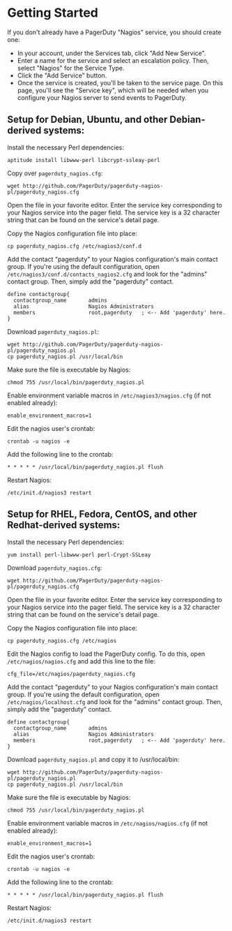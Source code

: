 # Getting Started

If you don't already have a PagerDuty "Nagios" service, you should create one:

- In your account, under the Services tab, click "Add New Service".
- Enter a name for the service and select an escalation policy. Then, select "Nagios" for the Service Type.
- Click the "Add Service" button.
- Once the service is created, you'll be taken to the service page. On this page, you'll see the "Service key", which will be needed when you configure your Nagios server to send events to PagerDuty.

## Setup for Debian, Ubuntu, and other Debian-derived systems:

Install the necessary Perl dependencies:

    aptitude install libwww-perl libcrypt-ssleay-perl

Copy over `pagerduty_nagios.cfg`:

    wget http://github.com/PagerDuty/pagerduty-nagios-pl/pagerduty_nagios.cfg

Open the file in your favorite editor. Enter the service key corresponding to your Nagios service into the pager field.  The service key is a 32 character string that can be found on the service's detail page.

Copy the Nagios configuration file into place:

    cp pagerduty_nagios.cfg /etc/nagios3/conf.d

Add the contact "pagerduty" to your Nagios configuration's main contact group. If you're using the default configuration, open `/etc/nagios3/conf.d/contacts_nagios2.cfg` and look for the "admins" contact group. Then, simply add the "pagerduty" contact.

    define contactgroup{ 
      contactgroup_name       admins
      alias                   Nagios Administrators
      members                 root,pagerduty   ; <-- Add 'pagerduty' here.
    }

Download `pagerduty_nagios.pl`:

    wget http://github.com/PagerDuty/pagerduty-nagios-pl/pagerduty_nagios.pl
    cp pagerduty_nagios.pl /usr/local/bin

Make sure the file is executable by Nagios:

    chmod 755 /usr/local/bin/pagerduty_nagios.pl

Enable environment variable macros in `/etc/nagios3/nagios.cfg` (if not enabled already):

    enable_environment_macros=1

Edit the nagios user's crontab:

    crontab -u nagios -e

Add the following line to the crontab:

    * * * * * /usr/local/bin/pagerduty_nagios.pl flush

Restart Nagios:

    /etc/init.d/nagios3 restart

## Setup for RHEL, Fedora, CentOS, and other Redhat-derived systems: 

Install the necessary Perl dependencies:

    yum install perl-libwww-perl perl-Crypt-SSLeay

Download `pagerduty_nagios.cfg`:

    wget http://github.com/PagerDuty/pagerduty-nagios-pl/pagerduty_nagios.cfg

Open the file in your favorite editor. Enter the service key corresponding to your Nagios service into the pager field. The service key is a 32 character string that can be found on the service's detail page.

Copy the Nagios configuration file into place:

    cp pagerduty_nagios.cfg /etc/nagios

Edit the Nagios config to load the PagerDuty config. To do this, open `/etc/nagios/nagios.cfg` and add this line to the file:

    cfg_file=/etc/nagios/pagerduty_nagios.cfg

Add the contact "pagerduty" to your Nagios configuration's main contact group. If you're using the default configuration, open `/etc/nagios/localhost.cfg` and look for the "admins" contact group. Then, simply add the "pagerduty" contact.

    define contactgroup{ 
      contactgroup_name       admins
      alias                   Nagios Administrators
      members                 root,pagerduty   ; <-- Add 'pagerduty' here.
    }

Download `pagerduty_nagios.pl` and copy it to /usr/local/bin:

    wget http://github.com/PagerDuty/pagerduty-nagios-pl/pagerduty_nagios.pl
    cp pagerduty_nagios.pl /usr/local/bin

Make sure the file is executable by Nagios:

    chmod 755 /usr/local/bin/pagerduty_nagios.pl

Enable environment variable macros in `/etc/nagios/nagios.cfg` (if not enabled already):

    enable_environment_macros=1

Edit the nagios user's crontab:

    crontab -u nagios -e

Add the following line to the crontab:

    * * * * * /usr/local/bin/pagerduty_nagios.pl flush

Restart Nagios:

    /etc/init.d/nagios3 restart
